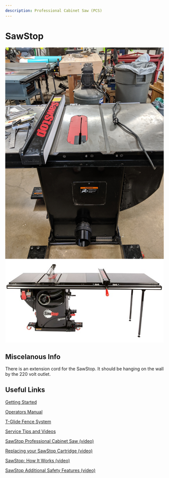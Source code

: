 ```yaml
---
description: Professional Cabinet Saw (PCS)
---
```


# SawStop

<div align="left">

<img src="../.gitbook/assets/IMG_20190827_191948.jpg" alt="">

</div>

<div align="left">

<img src="../.gitbook/assets/professional-cabinet-saw (1) (1) (1) (2).jpg" alt="">

</div>

## Miscelanous Info

There is an extension cord for the SawStop. It should be hanging on the wall by the 220 volt outlet.

## Useful Links

[Getting Started](https://drive.google.com/open?id=1uNxufF2D\_sIeUUZ9ADy\_mIctH4-KHZR4)

[Operators Manual](https://drive.google.com/open?id=16iyUeL\_b0hr7jvxnpHpZZdD4g2r0IW9j)

[T-Glide Fence System](https://drive.google.com/open?id=16iyUeL\_b0hr7jvxnpHpZZdD4g2r0IW9j)

[Service Tips and Videos](https://www.sawstop.com/support/service-tips/all-videos)

[SawStop Professional Cabinet Saw (video)](https://youtu.be/ltmL-oQn8NM)

[Replacing your SawStop Cartridge (video)](https://youtu.be/ENVYpuJu5fE)

[SawStop: How It Works (video)](https://youtu.be/T3IGPCkirdU)

[SawStop Additional Safety Features (video)](https://youtu.be/cAbZ1ze6Dbg)



